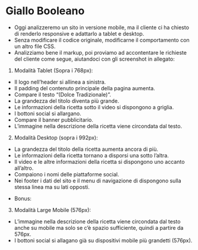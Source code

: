 Giallo Booleano
===
- Oggi analizzeremo un sito in versione mobile, ma il cliente ci ha chiesto di renderlo responsive e adattarlo a tablet e desktop.
- Senza modificare il codice originale, modificarne il comportamento con un altro file CSS.
- Analizziamo bene il markup, poi proviamo ad accontentare le richieste del cliente come segue, aiutandoci con gli screenshot in allegato:

1. Modalità Tablet (Sopra i 768px):
* Il logo nell’header si allinea a sinistra.
* Il padding del contenuto principale della pagina aumenta.
* Compare il testo “(Dolce Tradizionale)”.
* La grandezza del titolo diventa più grande.
* Le informazioni della ricetta sotto il video si dispongono a griglia.
* I bottoni social si allargano.
* Compare il banner pubblicitario.
* L’immagine nella descrizione della ricetta viene circondata dal testo.

2. Modalità Desktop (sopra i 992px):
* La grandezza del titolo della ricetta aumenta ancora di più.
* Le informazioni della ricetta tornano a disporsi una sotto l’altra.
* Il video e le altre informazioni della ricetta si dispongono uno accanto all’altro.
* Compaiono i nomi delle piattaforme social.
* Nei footer i dati del sito e il menu di navigazione di dispongono sulla stessa linea 	ma su lati opposti.

- Bonus:
3. Modalità Large Mobile (576px):
* L’immagine nella descrizione della ricetta viene circondata dal testo anche su mobile ma solo se c’è spazio sufficiente, quindi a partire da 576px.
* I bottoni social si allagano già su dispositivi mobile più grandetti (576px).
